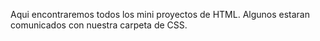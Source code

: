 Aqui encontraremos todos los mini proyectos de HTML.
Algunos estaran comunicados con nuestra carpeta de CSS.